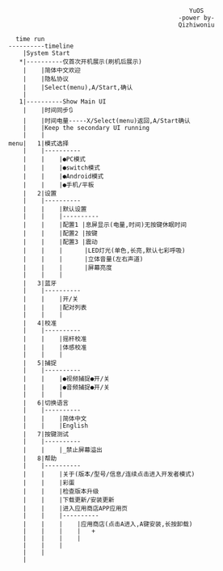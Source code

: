                                                         YuOS
                                                     -power by- 
                                                     Qizhiwoniu

        time run
      ----------timeline
          |System Start
         *|----------仅首次开机展示(刷机后展示)
          |    |简体中文欢迎
          |    |隐私协议 
          |    |Select(menu),A/Start,确认   
          |
         1|----------Show Main UI
          |    |时间同步🔃
          |    |时间电量-----X/Select(menu)返回,A/Start确认
          |    |Keep the secondary UI running
          |    |
      menu|   1|模式选择
          |    |----------
          |    |    |●PC模式
          |    |    |●switch模式    
          |    |    |●Android模式
          |    |    |●手机/平板
          |   2|设置
          |    |----------
          |    |    |默认设置
          |    |    |----------
          |    |    |配置1 |息屏显示(电量,时间)无按键休眠时间 
          |    |    |配置2 |按键
          |    |    |配置3 |震动
          |    |    |      |LED灯光(单色,长亮,默认七彩呼吸)
          |    |    |      |立体音量(左右声道)
          |    |    |      |屏幕亮度
          |    |    |            
          |   3|蓝牙 
          |    |----------
          |    |    |开/关
          |    |    |配对列表
          |    |    |
          |   4|校准
          |    |----------
          |    |    |摇杆校准
          |    |    |体感校准
          |    |    |
          |   5|捕捉
          |    |----------
          |    |    |●视频捕捉●开/关
          |    |    |●音频捕捉●开/关
          |    |    |
          |   6|切换语言
          |    |----------
          |    |    |简体中文
          |    |    |English
          |   7|按键测试
          |    |----------
          |    |    |_禁止屏幕溢出
          |   8|帮助
          |    |----------
          |    |    |关于(版本/型号/信息/连续点击进入开发者模式)
          |    |    |彩蛋
          |    |    |检查版本升级
          |    |    |下载更新/安装更新
          |    |    |进入应用商店APP应用页
          |    |    |----------
          |    |    |    |应用商店(点击A进入,A键安装,长按卸载)
          |    |    |    |   +
          |    |    |    |
          |    |    |
          |    |
          |
